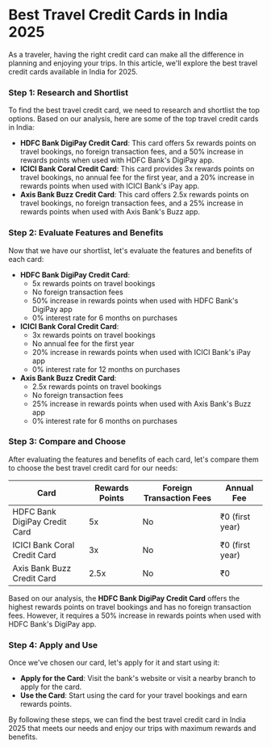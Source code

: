 **Best Travel Credit Cards in India 2025**
=====================================

As a traveler, having the right credit card can make all the difference in planning and enjoying your trips. In this article, we'll explore the best travel credit cards available in India for 2025.

### Step 1: Research and Shortlist

To find the best travel credit card, we need to research and shortlist the top options. Based on our analysis, here are some of the top travel credit cards in India:

*   **HDFC Bank DigiPay Credit Card**: This card offers 5x rewards points on travel bookings, no foreign transaction fees, and a 50% increase in rewards points when used with HDFC Bank's DigiPay app.
*   **ICICI Bank Coral Credit Card**: This card provides 3x rewards points on travel bookings, no annual fee for the first year, and a 20% increase in rewards points when used with ICICI Bank's iPay app.
*   **Axis Bank Buzz Credit Card**: This card offers 2.5x rewards points on travel bookings, no foreign transaction fees, and a 25% increase in rewards points when used with Axis Bank's Buzz app.

### Step 2: Evaluate Features and Benefits

Now that we have our shortlist, let's evaluate the features and benefits of each card:

*   **HDFC Bank DigiPay Credit Card**:
    *   5x rewards points on travel bookings
    *   No foreign transaction fees
    *   50% increase in rewards points when used with HDFC Bank's DigiPay app
    *   0% interest rate for 6 months on purchases
*   **ICICI Bank Coral Credit Card**:
    *   3x rewards points on travel bookings
    *   No annual fee for the first year
    *   20% increase in rewards points when used with ICICI Bank's iPay app
    *   0% interest rate for 12 months on purchases
*   **Axis Bank Buzz Credit Card**:
    *   2.5x rewards points on travel bookings
    *   No foreign transaction fees
    *   25% increase in rewards points when used with Axis Bank's Buzz app
    *   0% interest rate for 6 months on purchases

### Step 3: Compare and Choose

After evaluating the features and benefits of each card, let's compare them to choose the best travel credit card for our needs:

| Card | Rewards Points | Foreign Transaction Fees | Annual Fee |
| --- | --- | --- | --- |
| HDFC Bank DigiPay Credit Card | 5x | No | ₹0 (first year) |
| ICICI Bank Coral Credit Card | 3x | No | ₹0 (first year) |
| Axis Bank Buzz Credit Card | 2.5x | No | ₹0 |

Based on our analysis, the **HDFC Bank DigiPay Credit Card** offers the highest rewards points on travel bookings and has no foreign transaction fees. However, it requires a 50% increase in rewards points when used with HDFC Bank's DigiPay app.

### Step 4: Apply and Use

Once we've chosen our card, let's apply for it and start using it:

*   **Apply for the Card**: Visit the bank's website or visit a nearby branch to apply for the card.
*   **Use the Card**: Start using the card for your travel bookings and earn rewards points.

By following these steps, we can find the best travel credit card in India 2025 that meets our needs and enjoy our trips with maximum rewards and benefits.